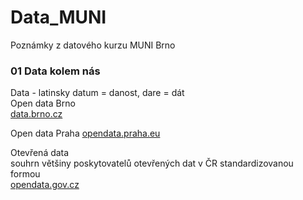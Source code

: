# Data_MUNI
Poznámky z datového kurzu MUNI Brno

### 01 Data kolem nás
Data - latinsky datum = danost, dare = dát  
Open data Brno  
[data.brno.cz](https://data.brno.cz/)  

Open data Praha
[opendata.praha.eu](https://opendata.praha.eu)
  
Otevřená data  
souhrn většiny poskytovatelů otevřených dat v ČR standardizovanou formou  
[opendata.gov.cz](https://opendata.gov.cz)  

